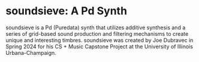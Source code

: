 # soundsieve: A Pd Synth
soundsieve is a Pd (Puredata) synth that utilizes additive synthesis and a series of grid-based sound production and filtering mechanisms to create unique and interesting timbres. soundsieve was created by Joe Dubravec in Spring 2024 for his CS + Music Capstone Project at the University of Illinois Urbana-Champaign.
